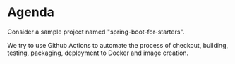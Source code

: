 # Agenda

Consider a sample project named "spring-boot-for-starters".

We try to use Github Actions to automate the process of checkout, building, testing, packaging, deployment to Docker and image
creation.
